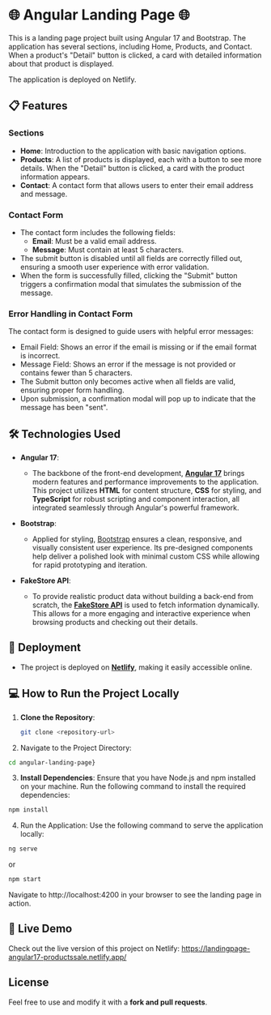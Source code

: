 # 🌐 Angular Landing Page 🌐 

This is a landing page project built using Angular 17 and Bootstrap. The application has several sections, including Home, Products, and Contact. When a product's "Detail" button is clicked, a card with detailed information about that product is displayed.

The application is deployed on Netlify.

## 📋 Features

### Sections
- **Home**: Introduction to the application with basic navigation options.
- **Products**: A list of products is displayed, each with a button to see more details. When the "Detail" button is clicked, a card with the product information appears.
- **Contact**: A contact form that allows users to enter their email address and message.

### Contact Form
- The contact form includes the following fields:
  - **Email**: Must be a valid email address.
  - **Message**: Must contain at least 5 characters.
- The submit button is disabled until all fields are correctly filled out, ensuring a smooth user experience with error validation.
- When the form is successfully filled, clicking the "Submit" button triggers a confirmation modal that simulates the submission of the message.

### Error Handling in Contact Form
The contact form is designed to guide users with helpful error messages:

* Email Field: Shows an error if the email is missing or if the email format is incorrect.
* Message Field: Shows an error if the message is not provided or contains fewer than 5 characters.
* The Submit button only becomes active when all fields are valid, ensuring proper form handling.
* Upon submission, a confirmation modal will pop up to indicate that the message has been "sent".

## 🛠️ Technologies Used
- **Angular 17**: 
  - The backbone of the front-end development, [**Angular 17**](https://v17.angular.io/docs) brings modern features and performance improvements to the application. This project utilizes **HTML** for content structure, **CSS** for styling, and **TypeScript** for robust scripting and component interaction, all integrated seamlessly through Angular's powerful framework.
  
- **Bootstrap**: 
  - Applied for styling, [Bootstrap](https://getbootstrap.com) ensures a clean, responsive, and visually consistent user experience. Its pre-designed components help deliver a polished look with minimal custom CSS while allowing for rapid prototyping and iteration.

- **FakeStore API**:
  - To provide realistic product data without building a back-end from scratch, the [**FakeStore API**](https://fakestoreapi.com) is used to fetch information dynamically. This allows for a more engaging and interactive experience when browsing products and checking out their details.


## 🚀 Deployment
- The project is deployed on [**Netlify**](https://www.netlify.com), making it easily accessible online.

## 💻 How to Run the Project Locally

1. **Clone the Repository**:
   ```bash
   git clone <repository-url>
   ```
   
2. Navigate to the Project Directory:

```bash
cd angular-landing-page}
```

3. **Install Dependencies**: Ensure that you have Node.js and npm installed on your machine. Run the following command to install the required dependencies:

```bash
npm install
```

4. Run the Application: Use the following command to serve the application locally:

```bash
ng serve
```

or 

```bash
npm start
```

Navigate to http://localhost:4200 in your browser to see the landing page in action.

## 🔗 Live Demo
Check out the live version of this project on Netlify: https://landingpage-angular17-productssale.netlify.app/ 

## License
Feel free to use and modify it with a **fork and pull requests**.